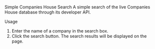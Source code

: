 Simple Companies House Search
A simple search of the live Companies House database through its developer API.

Usage
1. Enter the name of a company in the search box.
2. Click the search button.
The search results will be displayed on the page.
